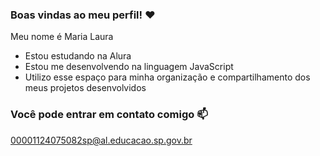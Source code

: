 ### Boas vindas ao meu perfil! ❤️

Meu nome é Maria Laura 

- Estou estudando na Alura
- Estou me desenvolvendo na linguagem JavaScript
- Utilizo esse espaço para minha organização e compartilhamento dos meus projetos desenvolvidos

### Você pode entrar em contato comigo 📫

00001124075082sp@al.educacao.sp.gov.br
